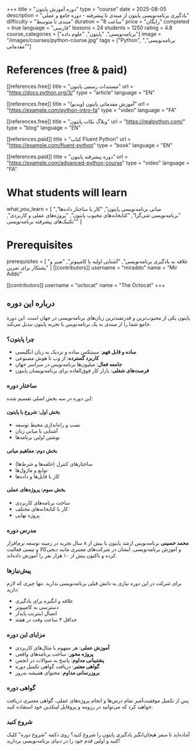 +++
title = "دوره آموزش پایتون"
type = "course"
date = 2025-08-05
description = "یادگیری برنامه‌نویسی پایتون از مبتدی تا پیشرفته - دوره جامع و عملی"
difficulty = "مبتدی تا متوسط"
duration = "8 ساعت"
price = "رایگان"
completed = true
language = "فارسی"
lessons = 24
students = 1250
rating = 4.8
course_categories = ["برنامه‌نویسی", "پایتون", "علوم داده"]
image = "/images/courses/python-course.jpg"
tags = ["Python", "برنامه‌نویسی", "مقدماتی"]

# References (free & paid)
[[references.free]]
title = "مستندات رسمی پایتون"
url = "https://docs.python.org/3/"
type = "article"
language = "EN"

[[references.free]]
title = "آموزش مقدماتی پایتون (ویدیو)"
url = "https://example.com/python-intro-fa"
type = "video"
language = "FA"

[[references.free]]
title = "وبلاگ نکات پایتون"
url = "https://realpython.com/"
type = "blog"
language = "EN"

[[references.paid]]
title = "کتاب Fluent Python"
url = "https://example.com/fluent-python"
type = "book"
language = "EN"

[[references.paid]]
title = "دوره پیشرفته پایتون"
url = "https://example.com/advanced-python-course"
type = "video"
language = "FA"

# What students will learn
what_you_learn = [
	"مبانی برنامه‌نویسی پایتون",
	"کار با ساختار داده‌ها",
	"برنامه‌نویسی شی‌گرا",
	"کتابخانه‌های محبوب پایتون",
	"پروژه‌های عملی و کاربردی",
	"تکنیک‌های پیشرفته برنامه‌نویسی"
]

# Prerequisites
prerequisites = [
	"علاقه به یادگیری برنامه‌نویسی",
	"آشنایی اولیه با کامپیوتر",
	"صبر و پشتکار برای تمرین"
]
[[contributors]]
username = "miraddo"
name = "Mir Addo"

[[contributors]]
username = "octocat"
name = "The Octocat"
+++

## درباره این دوره

پایتون یکی از محبوب‌ترین و قدرتمندترین زبان‌های برنامه‌نویسی در جهان است. این دوره جامع شما را از مبتدی به یک برنامه‌نویس با تجربه پایتون تبدیل می‌کند.

### چرا پایتون؟

- **ساده و قابل فهم**: سینتکس ساده و نزدیک به زبان انگلیسی
- **کاربرد گسترده**: از وب تا هوش مصنوعی
- **جامعه فعال**: میلیون‌ها برنامه‌نویس در سراسر جهان
- **فرصت‌های شغلی**: بازار کار فوق‌العاده برای برنامه‌نویسان پایتون

### ساختار دوره

این دوره در سه بخش اصلی تقسیم شده:

#### بخش اول: شروع با پایتون
- نصب و راه‌اندازی محیط توسعه
- آشنایی با مبانی زبان
- نوشتن اولین برنامه‌ها

#### بخش دوم: مفاهیم میانی
- ساختارهای کنترل (حلقه‌ها و شرط‌ها)
- توابع و ماژول‌ها
- کار با فایل‌ها و داده‌ها

#### بخش سوم: پروژه‌های عملی
- ساخت برنامه‌های کاربردی
- کار با کتابخانه‌های مختلف
- پروژه نهایی

### مدرس دوره

**محمد حسینی** برنامه‌نویس ارشد پایتون با بیش از ۸ سال تجربه در زمینه توسعه نرم‌افزار و آموزش برنامه‌نویسی. ایشان در شرکت‌های معتبری مانند دیجی‌کالا و تپسی فعالیت کرده و تاکنون بیش از ۱۰ هزار نفر را آموزش داده‌اند.

### پیش‌نیازها

برای شرکت در این دوره نیازی به دانش قبلی برنامه‌نویسی ندارید. تنها چیزی که لازم دارید:

- علاقه و انگیزه برای یادگیری
- دسترسی به کامپیوتر
- اتصال اینترنت پایدار
- حداقل ۳ ساعت وقت در هفته

### مزایای این دوره

- **آموزش عملی**: هر مفهوم با مثال‌های کاربردی
- **پروژه محور**: ساخت برنامه‌های واقعی
- **پشتیبانی مداوم**: پاسخ به سوالات در انجمن
- **گواهی معتبر**: دریافت گواهی تکمیل دوره
- **بروزرسانی مداوم**: محتوای همیشه به‌روز

### گواهی دوره

پس از تکمیل موفقیت‌آمیز تمام درس‌ها و انجام پروژه‌های عملی، گواهی معتبری دریافت خواهید کرد که می‌توانید در رزومه و پروفایل لینکدین خود استفاده کنید.

### شروع کنید

آماده‌اید تا سفر هیجان‌انگیز یادگیری پایتون را شروع کنید؟ روی دکمه "شروع دوره" کلیک کنید و اولین قدم خود را در دنیای برنامه‌نویسی بردارید!
